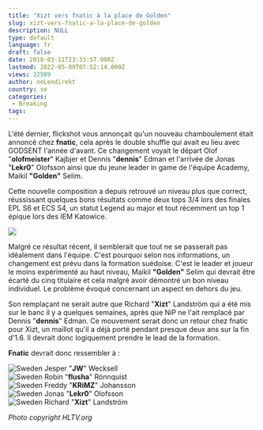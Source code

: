 ```yaml
---
title: "Xizt vers fnatic à la place de Golden"
slug: xizt-vers-fnatic-a-la-place-de-golden
description: NULL
type: default
language: fr
draft: false
date: 2018-03-11T23:33:57.000Z
lastmod: 2022-05-09T07:52:14.000Z
views: 32509
author: neLendirekt
country: se
categories:
 - Breaking
tags:
---
```

L'été dernier, flickshot vous annonçait qu'un nouveau chamboulement était annoncé chez **fnatic**, cela après le double shuffle qui avait eu lieu avec GODSENT l'année d'avant. Ce changement voyait le départ Olof "**olofmeister**" Kajbjer et Dennis "**dennis**" Edman et l'arrivée de Jonas "**Lekr0**" Olofsson ainsi que du jeune leader in game de l'équipe Academy, Maikil **"Golden"** Selim.

Cette nouvelle composition a depuis retrouvé un niveau plus que correct, réussissant quelques bons résultats comme deux tops 3/4 lors des finales EPL S6 et ECS S4, un statut Legend au major et tout récemment un top 1 épique lors des IEM Katowice.

![](https://flickshot-ue.s3.eu-west-2.amazonaws.com/flickshot/article/5aa5b200b6ec0/images/mnU52URiaSYbZGmr8HpNTpFPp2sACLdpTvcfKTrz.jpeg)

Malgré ce résultat récent, il semblerait que tout ne se passerait pas idéalement dans l'équipe. C'est pourquoi selon nos informations, un changement est prévu dans la formation suédoise. C'est le leader et joueur le moins expérimenté au haut niveau, Maikil **"Golden"** Selim qui devrait être écarté du cinq titulaire et cela malgré avoir démontré un bon niveau individuel. Le problème évoqué concernant un aspect en dehors du jeu.

Son remplaçant ne serait autre que Richard "**Xizt**" Landström qui a été mis sur le banc il y a quelques semaines, après que NiP ne l'ait remplacé par Dennis "**dennis**" Edman. Ce mouvement serait donc un retour chez fnatic pour Xizt, un maillot qu'il a déjà porté pendant presque deux ans sur la fin d'1.6\. Il devrait donc logiquement prendre le lead de la formation.

**Fnatic** devrait donc ressembler à :

![Sweden](/images/countries/se.svg)⁠ Jesper "**JW**" Wecksell  
![Sweden](/images/countries/se.svg)⁠ Robin "**flusha**" Rönnquist  
![Sweden](/images/countries/se.svg)⁠ Freddy "**KRiMZ**" Johansson  
![Sweden](/images/countries/se.svg)⁠ Jonas "**Lekr0**" Olofsson  
![Sweden](/images/countries/se.svg)⁠ Richard "**Xizt**" Landström

_Photo copyright HLTV.org_
